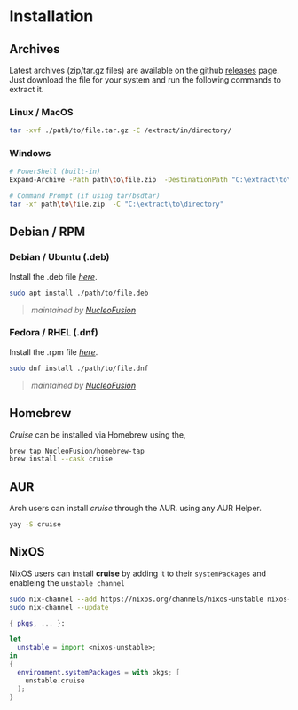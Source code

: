 # Installation

## Archives

Latest archives (zip/tar.gz files) are available on the github [releases](https://github.com/NucleoFusion/cruise/releases) page.
Just download the file for your system and run the following commands to extract it.

### Linux / MacOS 

```bash
tar -xvf ./path/to/file.tar.gz -C /extract/in/directory/
```

### Windows

```bash
# PowerShell (built-in)
Expand-Archive -Path path\to\file.zip  -DestinationPath "C:\extract\to\directory"

# Command Prompt (if using tar/bsdtar)
tar -xf path\to\file.zip  -C "C:\extract\to\directory"

```

## Debian / RPM

### Debian / Ubuntu (.deb) 

Install the .deb file [_here_](https://github.com/NucleoFusion/cruise/releases).

```bash
sudo apt install ./path/to/file.deb
```
> _maintained by [NucleoFusion](https://github.com/NucleoFusion)_

### Fedora / RHEL (.dnf) 

Install the .rpm file [_here_](https://github.com/NucleoFusion/cruise/releases).

```bash
sudo dnf install ./path/to/file.dnf
```
> _maintained by [NucleoFusion](https://github.com/NucleoFusion)_

## Homebrew

_Cruise_ can be installed via Homebrew using the,

```bash
brew tap NucleoFusion/homebrew-tap
brew install --cask cruise
```


## AUR

Arch users can install _cruise_ through the AUR. using any AUR Helper.

```bash
yay -S cruise
```

## NixOS
NixOS users can install __cruise__ by adding it to their `systemPackages` and enableing the `unstable channel`
```bash
sudo nix-channel --add https://nixos.org/channels/nixos-unstable nixos-unstable
sudo nix-channel --update
```
```nix
{ pkgs, ... }:

let
  unstable = import <nixos-unstable>;
in
{
  environment.systemPackages = with pkgs; [
    unstable.cruise
  ];
}
```

